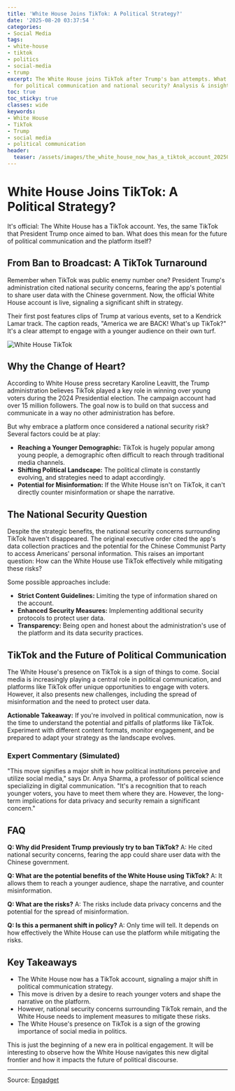 ```yaml
---
title: 'White House Joins TikTok: A Political Strategy?'
date: '2025-08-20 03:37:54 '
categories:
- Social Media
tags:
- white-house
- tiktok
- politics
- social-media
- trump
excerpt: The White House joins TikTok after Trump's ban attempts. What does this mean
  for political communication and national security? Analysis & insights.
toc: true
toc_sticky: true
classes: wide
keywords:
- White House
- TikTok
- Trump
- social media
- political communication
header:
  teaser: /assets/images/the_white_house_now_has_a_tiktok_account_20250820033754.jpg
---
```


# White House Joins TikTok: A Political Strategy?

It's official: The White House has a TikTok account. Yes, the same TikTok that President Trump once aimed to ban. What does this mean for the future of political communication and the platform itself?

## From Ban to Broadcast: A TikTok Turnaround

Remember when TikTok was public enemy number one? President Trump's administration cited national security concerns, fearing the app's potential to share user data with the Chinese government. Now, the official White House account is live, signaling a significant shift in strategy.

Their first post features clips of Trump at various events, set to a Kendrick Lamar track. The caption reads, "America we are BACK! What's up TikTok?" It's a clear attempt to engage with a younger audience on their own turf.

![White House TikTok](https://o.aolcdn.com/images/dims?image_uri=https%3A%2F%2Fs.yimg.com%2Fos%2Fcreatr-uploaded-images%2F2025-08%2F16304440-7d6b-11f0-aff7-cea13c9f3c4d&resize=1400%2C934&client=19f2b5e49a271b2bde77&signature=3e625c633c9f05cc8f46cd5e3ca2e386e220ed1d)

## Why the Change of Heart?

According to White House press secretary Karoline Leavitt, the Trump administration believes TikTok played a key role in winning over young voters during the 2024 Presidential election. The campaign account had over 15 million followers. The goal now is to build on that success and communicate in a way no other administration has before.

But why embrace a platform once considered a national security risk? Several factors could be at play:

*   **Reaching a Younger Demographic:** TikTok is hugely popular among young people, a demographic often difficult to reach through traditional media channels.
*   **Shifting Political Landscape:** The political climate is constantly evolving, and strategies need to adapt accordingly.
*   **Potential for Misinformation:** If the White House isn't on TikTok, it can't directly counter misinformation or shape the narrative.

## The National Security Question

Despite the strategic benefits, the national security concerns surrounding TikTok haven't disappeared. The original executive order cited the app's data collection practices and the potential for the Chinese Communist Party to access Americans' personal information. This raises an important question: How can the White House use TikTok effectively while mitigating these risks?

Some possible approaches include:

*   **Strict Content Guidelines:** Limiting the type of information shared on the account.
*   **Enhanced Security Measures:** Implementing additional security protocols to protect user data.
*   **Transparency:** Being open and honest about the administration's use of the platform and its data security practices.

## TikTok and the Future of Political Communication

The White House's presence on TikTok is a sign of things to come. Social media is increasingly playing a central role in political communication, and platforms like TikTok offer unique opportunities to engage with voters. However, it also presents new challenges, including the spread of misinformation and the need to protect user data.

**Actionable Takeaway:** If you're involved in political communication, now is the time to understand the potential and pitfalls of platforms like TikTok. Experiment with different content formats, monitor engagement, and be prepared to adapt your strategy as the landscape evolves.

### Expert Commentary (Simulated)

"This move signifies a major shift in how political institutions perceive and utilize social media," says Dr. Anya Sharma, a professor of political science specializing in digital communication. "It's a recognition that to reach younger voters, you have to meet them where they are. However, the long-term implications for data privacy and security remain a significant concern." 

## FAQ

**Q: Why did President Trump previously try to ban TikTok?**
A: He cited national security concerns, fearing the app could share user data with the Chinese government.

**Q: What are the potential benefits of the White House using TikTok?**
A: It allows them to reach a younger audience, shape the narrative, and counter misinformation.

**Q: What are the risks?**
A: The risks include data privacy concerns and the potential for the spread of misinformation.

**Q: Is this a permanent shift in policy?**
A: Only time will tell. It depends on how effectively the White House can use the platform while mitigating the risks.

## Key Takeaways

*   The White House now has a TikTok account, signaling a major shift in political communication strategy.
*   This move is driven by a desire to reach younger voters and shape the narrative on the platform.
*   However, national security concerns surrounding TikTok remain, and the White House needs to implement measures to mitigate these risks.
*   The White House's presence on TikTok is a sign of the growing importance of social media in politics.

This is just the beginning of a new era in political engagement. It will be interesting to observe how the White House navigates this new digital frontier and how it impacts the future of political discourse.

---

Source: [Engadget](https://www.engadget.com/social-media/the-white-house-now-has-a-tiktok-account-032420845.html?src=rss)